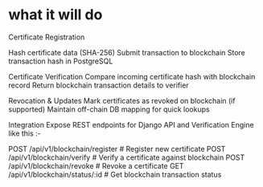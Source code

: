 # what it will do

Certificate Registration

Hash certificate data (SHA-256)
Submit transaction to blockchain
Store transaction hash in PostgreSQL

Certificate Verification
Compare incoming certificate hash with blockchain record
Return blockchain transaction details to verifier

Revocation & Updates
Mark certificates as revoked on blockchain (if supported)
Maintain off-chain DB mapping for quick lookups

Integration
Expose REST endpoints for Django API and Verification Engine
like this :-

POST   /api/v1/blockchain/register   # Register new certificate
POST   /api/v1/blockchain/verify     # Verify a certificate against blockchain
POST   /api/v1/blockchain/revoke     # Revoke a certificate
GET    /api/v1/blockchain/status/:id # Get blockchain transaction status
